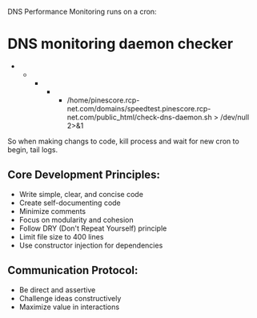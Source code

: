 DNS Performance Monitoring runs on a cron:
# DNS monitoring daemon checker
* * * * * /home/pinescore.rcp-net.com/domains/speedtest.pinescore.rcp-net.com/public_html/check-dns-daemon.sh > /dev/null 2>&1

So when making changs to code, kill process and wait for new cron to begin, tail logs.

## Core Development Principles:
- Write simple, clear, and concise code
- Create self-documenting code
- Minimize comments
- Focus on modularity and cohesion
- Follow DRY (Don't Repeat Yourself) principle
- Limit file size to 400 lines
- Use constructor injection for dependencies

## Communication Protocol:
- Be direct and assertive
- Challenge ideas constructively
- Maximize value in interactions